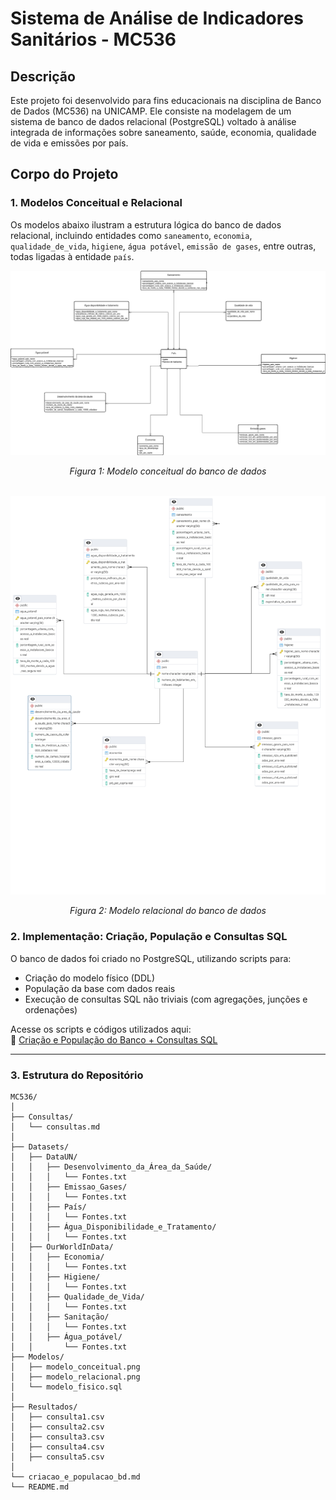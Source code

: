 # Sistema de Análise de Indicadores Sanitários - MC536

## Descrição

Este projeto foi desenvolvido para fins educacionais na disciplina de Banco de Dados (MC536) na UNICAMP. Ele consiste na modelagem de um sistema de banco de dados relacional (PostgreSQL) voltado à análise integrada de informações sobre saneamento, saúde, economia, qualidade de vida e emissões por país.

## Corpo do Projeto

### 1. Modelos Conceitual e Relacional

Os modelos abaixo ilustram a estrutura lógica do banco de dados relacional, incluindo entidades como `saneamento`, `economia`, `qualidade_de_vida`, `higiene`, `água potável`, `emissão de gases`, entre outras, todas ligadas à entidade `país`.

<div align="center">
  <img src="Modelos/modelo_conceitual.png" alt="Modelo Conceitual" width="600px">
  <p><em>Figura 1: Modelo conceitual do banco de dados</em></p>
</div>

<br>

<div align="center">
  <img src="Modelos/modelo_relacional.png" alt="Modelo Relacional" width="600px">
  <p><em>Figura 2: Modelo relacional do banco de dados</em></p>
</div>

### 2. Implementação: Criação, População e Consultas SQL

O banco de dados foi criado no PostgreSQL, utilizando scripts para:
- Criação do modelo físico (DDL)
- População da base com dados reais
- Execução de consultas SQL não triviais (com agregações, junções e ordenações)

Acesse os scripts e códigos utilizados aqui:  
📄 [Criação e População do Banco + Consultas SQL](criacao_e_populacao_bd.md)

---

### 3. Estrutura do Repositório
```pgsql
MC536/
│
├── Consultas/
│   └── consultas.md
│
├── Datasets/
│   ├── DataUN/
│   │   ├── Desenvolvimento_da_Área_da_Saúde/
│   │   │   └── Fontes.txt
│   │   ├── Emissao_Gases/
│   │   │   └── Fontes.txt
│   │   ├── País/
│   │   │   └── Fontes.txt
│   │   ├── Água_Disponibilidade_e_Tratamento/
│   │   │   └── Fontes.txt
│   ├── OurWorldInData/
│   │   ├── Economia/
│   │   │   └── Fontes.txt
│   │   ├── Higiene/
│   │   │   └── Fontes.txt
│   │   ├── Qualidade_de_Vida/
│   │   │   └── Fontes.txt
│   │   ├── Sanitação/
│   │   │   └── Fontes.txt
│   │   ├── Água_potável/
│   │       └── Fontes.txt
├── Modelos/
│   ├── modelo_conceitual.png
│   ├── modelo_relacional.png
│   └── modelo_fisico.sql
│
├── Resultados/
│   ├── consulta1.csv
│   ├── consulta2.csv
│   ├── consulta3.csv
│   ├── consulta4.csv
│   ├── consulta5.csv
│
└── criacao_e_populacao_bd.md
└── README.md
```
